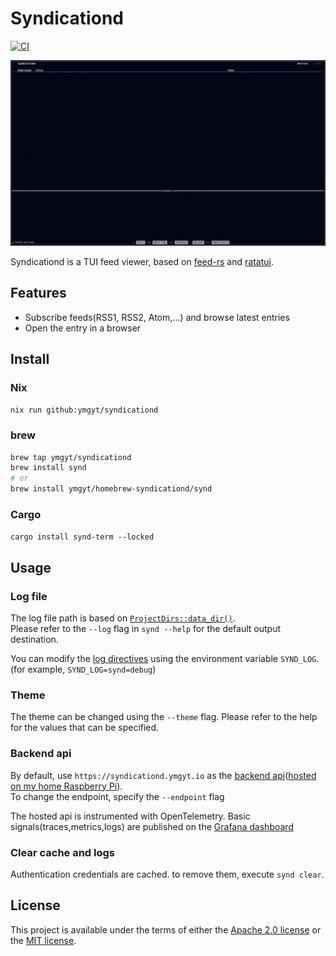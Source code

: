# Syndicationd

[![CI](https://github.com/ymgyt/syndicationd/actions/workflows/ci.yaml/badge.svg)](https://github.com/ymgyt/syndicationd/actions/workflows/ci.yaml)

![Demo](./demo.gif)

Syndicationd is a TUI feed viewer, based on [feed-rs](https://github.com/feed-rs/feed-rs) and [ratatui](https://github.com/ratatui-org/ratatui).


## Features

* Subscribe feeds(RSS1, RSS2, Atom,...) and browse latest entries 
* Open the entry in a browser


## Install

### Nix

`nix run github:ymgyt/syndicationd`

### brew

```sh
brew tap ymgyt/syndicationd
brew install synd
# or
brew install ymgyt/homebrew-syndicationd/synd
```

### Cargo

`cargo install synd-term --locked`


## Usage

### Log file

The log file path is based on [`ProjectDirs::data_dir()`](https://docs.rs/directories/latest/directories/struct.ProjectDirs.html#method.data_dir).  
Please refer to the `--log` flag in `synd --help` for the default output destination.  

You can modify the [log directives](https://docs.rs/tracing-subscriber/latest/tracing_subscriber/filter/struct.EnvFilter.html#directives) using the environment variable `SYND_LOG`. (for example, `SYND_LOG=synd=debug`)

### Theme

The theme can be changed using the `--theme` flag. Please refer to the help for the values that can be specified.

### Backend api

By default, use `https://syndicationd.ymgyt.io` as the [backend api](./crates/synd_api)([hosted on my home Raspberry Pi](https://github.com/ymgyt/mynix/blob/main/homeserver/modules/syndicationd/default.nix)).  
To change the endpoint, specify the `--endpoint` flag

The hosted api is instrumented with OpenTelemetry. Basic signals(traces,metrics,logs) are published on the [Grafana dashboard](https://ymgyt.grafana.net/public-dashboards/863ebddd82c44ddd9a28a68eaac848ff?orgId=1&refresh=1h&from=now-1h&to=now)

### Clear cache and logs

Authentication credentials are cached. to remove them, execute `synd clear`.

## License

This project is available under the terms of either the [Apache 2.0 license](./LICENSE-APACHE) or the [MIT license](./LICENSE-MIT).
